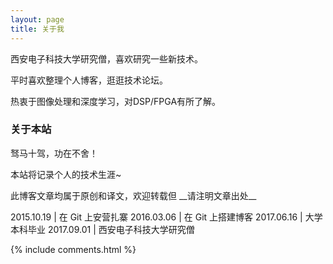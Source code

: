 ```yaml
---
layout: page
title: 关于我 
---
```


西安电子科技大学研究僧，喜欢研究一些新技术。
<p>
平时喜欢整理个人博客，逛逛技术论坛。
<p>
热衷于图像处理和深度学习，对DSP/FPGA有所了解。

<p>

<h3> 关于本站 </h3>  

<p>
驽马十驾，功在不舍！
<p>
本站将记录个人的技术生涯~
<p>
此博客文章均属于原创和译文，欢迎转载但 __请注明文章出处__
<p>
2015.10.19 | 在 Git 上安营扎寨
2016.03.06 | 在 Git 上搭建博客
2017.06.16 | 大学本科毕业
2017.09.01 | 西安电子科技大学研究僧
<p> 

{% include comments.html %}

